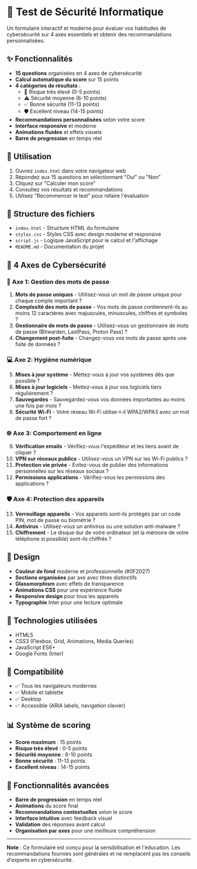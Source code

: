 # 🔐 Test de Sécurité Informatique

Un formulaire interactif et moderne pour évaluer vos habitudes de cybersécurité sur 4 axes essentiels et obtenir des recommandations personnalisées.

## ✨ Fonctionnalités

- **15 questions** organisées en 4 axes de cybersécurité
- **Calcul automatique du score** sur 15 points
- **4 catégories de résultats** :
  - 🚨 Risque très élevé (0-5 points)
  - ⚠️ Sécurité moyenne (6-10 points)
  - ✅ Bonne sécurité (11-13 points)
  - 🛡️ Excellent niveau (14-15 points)
- **Recommandations personnalisées** selon votre score
- **Interface responsive** et moderne
- **Animations fluides** et effets visuels
- **Barre de progression** en temps réel

## 🚀 Utilisation

1. Ouvrez `index.html` dans votre navigateur web
2. Répondez aux 15 questions en sélectionnant "Oui" ou "Non"
3. Cliquez sur "Calculer mon score"
4. Consultez vos résultats et recommandations
5. Utilisez "Recommencer le test" pour refaire l'évaluation

## 📁 Structure des fichiers

- `index.html` - Structure HTML du formulaire
- `styles.css` - Styles CSS avec design moderne et responsive
- `script.js` - Logique JavaScript pour le calcul et l'affichage
- `README.md` - Documentation du projet

## 🎯 4 Axes de Cybersécurité

### 🔑 **Axe 1: Gestion des mots de passe**
1. **Mots de passe uniques** - Utilisez-vous un mot de passe unique pour chaque compte important ?
2. **Complexité des mots de passe** - Vos mots de passe contiennent-ils au moins 12 caractères avec majuscules, minuscules, chiffres et symboles ?
3. **Gestionnaire de mots de passe** - Utilisez-vous un gestionnaire de mots de passe (Bitwarden, LastPass, Proton Pass) ?
4. **Changement post-fuite** - Changez-vous vos mots de passe après une fuite de données ?

### 💻 **Axe 2: Hygiène numérique**
5. **Mises à jour système** - Mettez-vous à jour vos systèmes dès que possible ?
6. **Mises à jour logiciels** - Mettez-vous à jour vos logiciels tiers régulièrement ?
7. **Sauvegardes** - Sauvegardez-vous vos données importantes au moins une fois par mois ?
8. **Sécurité Wi-Fi** - Votre réseau Wi-Fi utilise-t-il WPA2/WPA3 avec un mot de passe fort ?

### 🌐 **Axe 3: Comportement en ligne**
9. **Vérification emails** - Vérifiez-vous l'expéditeur et les liens avant de cliquer ?
10. **VPN sur réseaux publics** - Utilisez-vous un VPN sur les Wi-Fi publics ?
11. **Protection vie privée** - Évitez-vous de publier des informations personnelles sur les réseaux sociaux ?
12. **Permissions applications** - Vérifiez-vous les permissions des applications ?

### 🛡️ **Axe 4: Protection des appareils**
13. **Verrouillage appareils** - Vos appareils sont-ils protégés par un code PIN, mot de passe ou biométrie ?
14. **Antivirus** - Utilisez-vous un antivirus ou une solution anti-malware ?
15. **Chiffrement** - Le disque dur de votre ordinateur (et la mémoire de votre téléphone si possible) sont-ils chiffrés ?

## 🎨 Design

- **Couleur de fond** moderne et professionnelle (#0F2027)
- **Sections organisées** par axe avec titres distinctifs
- **Glassmorphism** avec effets de transparence
- **Animations CSS** pour une expérience fluide
- **Responsive design** pour tous les appareils
- **Typographie** Inter pour une lecture optimale

## 🔧 Technologies utilisées

- HTML5
- CSS3 (Flexbox, Grid, Animations, Media Queries)
- JavaScript ES6+
- Google Fonts (Inter)

## 📱 Compatibilité

- ✅ Tous les navigateurs modernes
- ✅ Mobile et tablette
- ✅ Desktop
- ✅ Accessible (ARIA labels, navigation clavier)

## 📊 Système de scoring

- **Score maximum** : 15 points
- **Risque très élevé** : 0-5 points
- **Sécurité moyenne** : 6-10 points
- **Bonne sécurité** : 11-13 points
- **Excellent niveau** : 14-15 points

## 🌟 Fonctionnalités avancées

- **Barre de progression** en temps réel
- **Animations** du score final
- **Recommandations contextuelles** selon le score
- **Interface intuitive** avec feedback visuel
- **Validation** des réponses avant calcul
- **Organisation par axes** pour une meilleure compréhension

---

**Note** : Ce formulaire est conçu pour la sensibilisation et l'éducation. Les recommandations fournies sont générales et ne remplacent pas les conseils d'experts en cybersécurité. 
